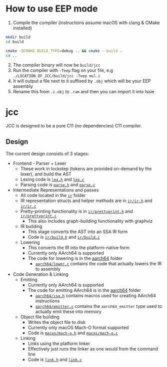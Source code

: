 # How to use EEP mode

1. Compile the compiler (instructions assume macOS with clang & CMake installed)

```sh
mkdir build
cd build

cmake -DCMAKE_BUILD_TYPE=debug .. && cmake --build .
cd ..
```

2. The compiler binary will now be `build/jcc`
3. Run the compiler with `-Teep` flag on your file, e.g `./LOCATION_OF_JCC/build/jcc -Teep mul.c`
4. It will output a file next to it suffixed by `.obj` which will be your EEP assembly
5. Rename this from `.c.obj` to `.ram` and then you can import it into Issie


# jcc

JCC is designed to be a pure C11 (no dependencies) C11 compiler. 

## Design

The current design consists of 3 stages:

* Frontend - Parser + Lexer
  * These work in lockstep (tokens are provided on-demand by the lexer), and build the AST
  * Lexing code is [`lex.h`](lex.h) and [`lex.c`](lex.c)
  * Parsing code is [`parse.h`](parse.h) and [`parse.c`](parse.c)
* Intermediate Representations and passes
  * All code located in the [`ir`](ir) folder
  * IR representation structs and helper methods are in [`ir/ir.h`](ir/ir.h) and [`ir/ir.c`](ir/ir.c)
  * Pretty-printing functionality is in [`ir/prettyprint.h`](ir/prettyprint.h) and [`ir/prettyprint.c`](ir/prettyprint.c)
    * This also includes graph-building functionality with graphviz
  * IR building
    * This stage converts the AST into an SSA IR form
    * Code is [`ir/build.h`](ir/build.h) and [`ir/build.c`](ir/build.c)
  * Lowering
    * This converts the IR into the platform-native form
    * Currently only AArch64 is supported
    * The code for lowering is in the [aarch64](aarch64) folder
      * [`aarch64/lower.c`](aarch64/lower.c) contains the code that actually lowers the IR to assembly
* Code Generation & Linking
  * Emitting
    * Currently only AArch64 is supported
    * The code for emitting AArch64 is in the [aarch64](aarch64) folder
      * [`aarch64/isa.h`](aarch64/isa.h) contains macros used for creating AArch64 instructions
      * [`aarch64/emitter.c`](aarch64/emitter.c) contains the `aarch64_emitter` type used to actually emit these into memory
  * Object file building
    * Writes the object file to disk
    * Currently only macOS Mach-O format supported
    * Code is [`macos/mach-o.h`](macos/mach-o.h) and [`macos/mach-o.c`](macos/mach-o.c)
  * Linking
    * Links using the platform linker
    * Effectively just runs the linker as one would from the command line
    * Code is [`link.h`](link.h) and [`link.c`](link.c)

